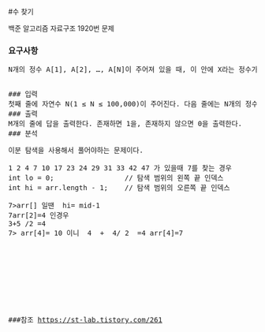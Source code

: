#수 찾기
<p>
백준 알고리즘 자료구조 1920번 문제
</p>

### 요구사항
<pre>
N개의 정수 A[1], A[2], …, A[N]이 주어져 있을 때, 이 안에 X라는 정수가 존재하는지 알아내는 프로그램을 작성하시오.
<pre>

### 입력
첫째 줄에 자연수 N(1 ≤ N ≤ 100,000)이 주어진다. 다음 줄에는 N개의 정수 A[1], A[2], …, A[N]이 주어진다. 다음 줄에는 M(1 ≤ M ≤ 100,000)이 주어진다. 다음 줄에는 M개의 수들이 주어지는데, 이 수들이 A안에 존재하는지 알아내면 된다. 모든 정수의 범위는 -231 보다 크거나 같고 231보다 작다.
### 출력
M개의 줄에 답을 출력한다. 존재하면 1을, 존재하지 않으면 0을 출력한다.
### 분석
<pre>
이분 탐색을 사용해서 풀어야하는 문제이다.
                               
1 2 4 7 10 17 23 24 29 31 33 42 47 가 있을때 7를 찾는 경우
int lo = 0;					// 탐색 범위의 왼쪽 끝 인덱스
int hi = arr.length - 1;	// 탐색 범위의 오른쪽 끝 인덱스

7>arr[] 일땐  hi= mid-1
7<arr[] 일땐 lo= mid+1

(lo+hi)/2 지점을 확인한다 7<arr[6]=23 일 경우  lo=0 , hi=6-1 (0+5)/2=2  7>arr[2]=4 인경우  
3+5 /2 =4             
7> arr[4]= 10 이니  4  +  4/ 2  =4 arr[4]=7




 

</pre>



###참조
https://st-lab.tistory.com/261